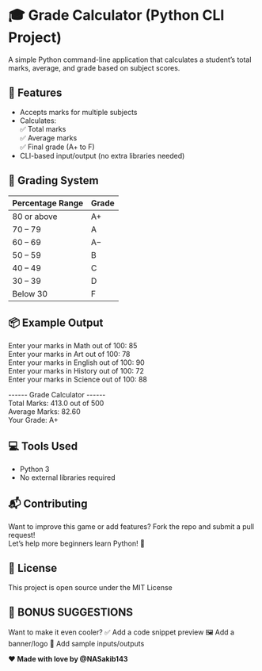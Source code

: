 # 🎓 Grade Calculator (Python CLI Project)

A simple Python command-line application that calculates a student’s total marks, average, and grade based on subject scores.

## 🧠 Features

- Accepts marks for multiple subjects
- Calculates:  
    ✅ Total marks  
    ✅ Average marks  
    ✅ Final grade (A+ to F)
- CLI-based input/output (no extra libraries needed)

## 📘 Grading System

| Percentage Range | Grade |
| --- | --- |
| 80 or above | A+  |
| 70 – 79 | A   |
| 60 – 69 | A−  |
| 50 – 59 | B   |
| 40 – 49 | C   |
| 30 – 39 | D   |
| Below 30 | F   |

## 📦 Example Output

Enter your marks in Math out of 100: 85  
Enter your marks in Art out of 100: 78  
Enter your marks in English out of 100: 90  
Enter your marks in History out of 100: 72  
Enter your marks in Science out of 100: 88

\------ Grade Calculator ------  
Total Marks: 413.0 out of 500  
Average Marks: 82.60  
Your Grade: A+

## 💻 Tools Used

- Python 3
- No external libraries required
## 📬 Contributing

Want to improve this game or add features? Fork the repo and submit a pull request!  
Let’s help more beginners learn Python! 🐍

## 📜 License

This project is open source under the MIT License

## 📝 BONUS SUGGESTIONS
Want to make it even cooler?
✅ Add a code snippet preview
🖼️ Add a banner/logo 
🧪 Add sample inputs/outputs

**❤️ Made with love by @NASakib143**
